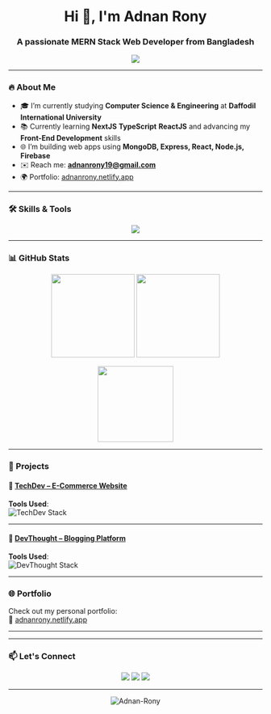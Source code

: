 <h1 align="center">Hi 👋, I'm Adnan Rony</h1>
<h3 align="center">A passionate MERN Stack Web Developer from Bangladesh</h3>

<p align="center">
  <img src="https://readme-typing-svg.demolab.com/?lines=Web%20Developer%20(MERN%20Stack);Specialized%20in%20React%2C%20MongoDB%2C%20Firebase;Open%20Source%20Contributor;Love%20Building%20Projects%20and%20UIs&center=true&width=800&height=40" />
</p>

---

### 🔥 About Me
- 🎓 I’m currently studying **Computer Science & Engineering** at **Daffodil International University**
- 📚 Currently learning **NextJS** **TypeScript** **ReactJS** and advancing my **Front-End Development** skills
- 🌐 I’m building web apps using **MongoDB, Express, React, Node.js, Firebase**
- ✉️ Reach me: **adnanrony19@gmail.com**
- 🌍 Portfolio: [adnanrony.netlify.app](https://adnanrony.netlify.app)

---

### 🛠️ Skills & Tools
<p align="center">
  <img src="https://skillicons.dev/icons?i=react,nodejs,express,mongodb,nextjs,typescript,js,firebase,tailwind,bootstrap,html,css,vite,github,vscode,figma,c,cpp,java,linkedin" />
</p>

---

### 📊 GitHub Stats
<p align="center">
  <img src="https://github-readme-stats.vercel.app/api?username=Adnan-Rony&show_icons=true&theme=tokyonight" height="165"/>
  <img src="https://github-readme-stats.vercel.app/api/top-langs/?username=Adnan-Rony&layout=compact&theme=tokyonight" height="165"/>
</p>

<p align="center">
  <img src="https://streak-stats.demolab.com/?user=Adnan-Rony&theme=tokyonight" height="150"/>
</p>

---

### 🚀 Projects

#### 🔗 [TechDev – E-Commerce Website](https://ecommercetechdev.vercel.app/)
**Tools Used**:  
![TechDev Stack](https://skillicons.dev/icons?i=react,nodejs,express,mongodb,firebase,tailwind)

---

#### 🔗 [DevThought – Blogging Platform](https://devthought.vercel.app/)
**Tools Used**:  
![DevThought Stack](https://skillicons.dev/icons?i=react,nodejs,express,mongodb,firebase,tailwind)

---

### 🌐 Portfolio
Check out my personal portfolio:  
🔗 [adnanrony.netlify.app](https://adnanrony.netlify.app/)

---



---

### 📫 Let's Connect
<p align="center">
  <a href="https://www.linkedin.com/in/adnan-rony/" target="_blank"><img src="https://img.shields.io/badge/LinkedIn-blue?style=for-the-badge&logo=linkedin"></a>
  <a href="mailto:adnanrony19@gmail.com"><img src="https://img.shields.io/badge/Gmail-red?style=for-the-badge&logo=gmail&logoColor=white"></a>
  <a href="https://github.com/Adnan-Rony"><img src="https://img.shields.io/badge/GitHub-181717?style=for-the-badge&logo=github"></a>
</p>

---

<p align="center">
  <img src="https://komarev.com/ghpvc/?username=Adnan-Rony&label=Profile%20Views&color=0e75b6&style=flat" alt="Adnan-Rony" />
</p>
